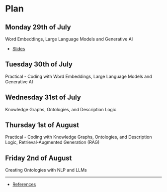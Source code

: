 # Plan


## Monday 29th of July

Word Embeddings, Large Language Models and Generative AI

- [Slides]()


## Tuesday 30th of July

Practical - Coding with Word Embeddings, Large Language Models and Generative AI


## Wednesday 31st of July

Knowledge Graphs, Ontologies, and Description Logic


## Thursday 1st of August

Practical - Coding with Knowledge Graphs, Ontologies, and Description Logic, Retrieval-Augmented Generation (RAG)


## Friday 2nd of August

Creating Ontologies with NLP and LLMs


---
- [References](/references)





